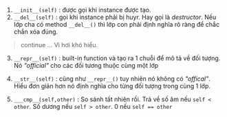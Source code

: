 1. ```__init__(self)```  : được gọi khi instance được tạo.
2. ```__del__(self)``` : gọi khi instance phải bị huyr. Hay gọi là *destructor*. Nếu lớp cha có method ```__del__()``` thì lớp con phải định nghĩa rõ ràng để chắc chắn xóa đúng.
> continue ... Vì hơi khó hiểu.

3. ```__repr__(self)``` : built-in function và tạo ra 1 chuỗi để mô tả về đối tượng. Nó *"official"* cho các đối tương thuộc cùng một lớp

4. ```__str__(self)``` :  cũng như ```__repr__()``` tuy nhiên nó không có *"offical"*. Hiểu đơn giản hơn nó định nghĩa cho từng đối tượng trong cùng 1 lớp.
5. ```___cmp__(self,other)``` : So sánh tất nhiên rồi. Trả về số âm nếu ```self < other```. Số dương nếu ```self > other```. 0 nếu ```self == other```
<!--stackedit_data:
eyJoaXN0b3J5IjpbMTkwMDQ2NTQ1MiwtOTU0NjY0NjIyXX0=
-->